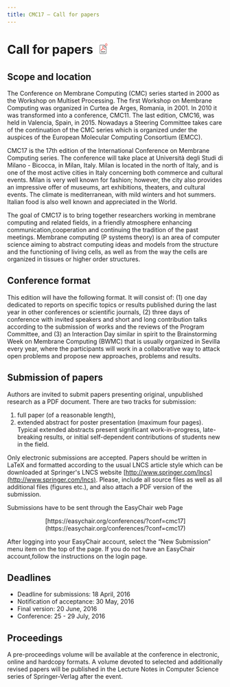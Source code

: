 ```yaml
---
title: CMC17 – Call for papers
---
```


Call for papers [<img src="/media/pdf-icon.svg" alt="PDF format" height=32 width=32 style="vertical-align:middle; margin-bottom:6px">](/call-for-papers/CMC17-cfp.pdf)
===============

Scope and location
------------------

The  Conference  on  Membrane  Computing  (CMC)  series started in 2000 as the 
Workshop on Multiset Processing. The first Workshop on Membrane  Computing was
organized  in  Curtea  de  Arges, Romania, in 2001. In 2010 it was transformed
into a  conference,  CMC11.  The  last edition, CMC16,  was held  in Valencia, 
Spain, in 2015.  Nowadays a Steering Committee  takes care of the continuation 
of  the  CMC  series  which  is  organized  under the auspices of the European 
Molecular Computing Consortium (EMCC).

CMC17 is the 17th edition of the International Conference on Membrane Computing
series.  The conference  will  take place at Università degli Studi di Milano -
Bicocca, in Milan, Italy. Milan is located in the north of Italy, and is one of
the most  active cities in Italy concerning  both commerce and cultural events.
Milan  is very  well known  for fashion;  however, the city  also  provides  an
impressive  offer  of museums, art exhibitions,  theaters, and cultural events.
The climate is  mediterranean, with mild winters and hot summers.  Italian food
is also well known and appreciated in the World.

The goal of CMC17 is to bring together researchers working in membrane computing
and related fields, in a friendly atmosphere enhancing communication,cooperation
and continuing the tradition of the past meetings. Membrane computing (P systems
theory) is  an area of computer science  aiming  to abstract computing ideas and
models from the  structure  and the functioning of living cells, as well as from
the way the cells are organized in tissues or higher order structures.

Conference format
-----------------

This edition  will have the following  format.  It will consist of: (1) one day
dedicated  to reports on specific topics  or results published  during the last
year in other conferences or scientific journals,  (2) three days of conference
with invited speakers  and short  and long contribution  talks according to the
submission  of works  and the reviews  of  the  Program  Committee,  and (3) an
Interaction  Day  similar in spirit  to  the  Brainstorming  Week  on  Membrane
Computing (BWMC)  that is  usually  organized in Sevilla  every year, where the
participants  will work  in a collaborative  way to attack  open  problems  and
propose new approaches, problems and results.

Submission of papers
--------------------

Authors are  invited to submit papers presenting original, unpublished research 
as a PDF document. There are two tracks for submission:

1. full paper (of a reasonable length),
2. extended  abstract for  poster  presentation  (maximum four pages). Typical 
   extended  abstracts  present  significant  work-in-progress,  late-breaking 
   results,  or  initial  self-dependent  contributions of students new in the 
   field.


Only electronic submissions are accepted. Papers should be written in LaTeX and
formatted according to the usual  LNCS article style which can be downloaded at
Springer's  LNCS  website
[http://www.springer.com/lncs](http://www.springer.com/lncs).  Please,  include
all source files as well as  all  additional  files  (figures etc.),  and  also
attach a PDF version of the submission.

Submissions have to be sent through the EasyChair web Page

<p style="text-align: center;">[https://easychair.org/conferences/?conf=cmc17](https://easychair.org/conferences/?conf=cmc17)</p>

After logging  into your  EasyChair  account, select  the “New Submission” menu 
item on the top of the page. If you do not have an EasyChair account,follow the 
instructions on the login page.

Deadlines
---------

* Deadline for submissions:       18 April, 2016
* Notification of acceptance:     30 May, 2016
* Final version:                  20 June, 2016
* Conference:                     25 - 29 July, 2016

Proceedings
-----------

A pre-proceedings  volume will  be  available at the conference in electronic, 
online and hardcopy  formats. A volume  devoted  to  selected and additionally 
revised  papers  will be  published in the  Lecture  Notes in Computer Science
series of Springer-Verlag after the event.
